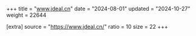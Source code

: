 +++
title = "www.jdeal.cn"
date = "2024-08-01"
updated = "2024-10-27"
weight = 22644

[extra]
source = "https://www.jdeal.cn/"
ratio = 10
size = 22
+++
